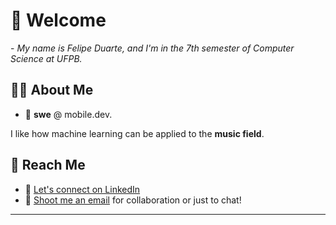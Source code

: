 # 👋 Welcome

<p>- <i>My name is Felipe Duarte, and I'm in the 7th semester of Computer Science at UFPB.</i></p>

## 🙋‍♂️ About Me
- 🔧 **swe** @ mobile.dev.
  
I like how machine learning can be applied to the **music field**.

## 🔗 Reach Me
- 💼 [Let's connect on LinkedIn](https://www.linkedin.com/in/felipe-duarte-60a424277/)
- 📧 [Shoot me an email](mailto:felipeduartea04@gmail.com?subject=&body=) for collaboration or just to chat!

---
